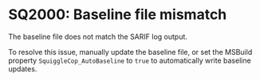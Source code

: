 # SQ2000: Baseline file mismatch

The baseline file does not match the SARIF log output.

To resolve this issue, manually update the baseline file, or set the MSBuild property `SquiggleCop_AutoBaseline` to
`true` to automatically write baseline updates.
